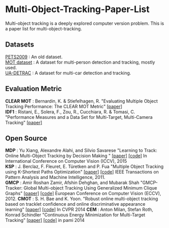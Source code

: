 # Multi-Object-Tracking-Paper-List
Multi-object tracking is a deeply explored computer version problem. This is a paper list for multi-object-tracking.
## Datasets
[PETS2009](http://www.cvg.reading.ac.uk/PETS2009/a.html) : An old dataset.<br>
[MOT dataset](https://motchallenge.net/) : A dataset for multi-person detection and tracking, mostly used.<br>
[UA-DETRAC](http://detrac-db.rit.albany.edu/) : A dataset for multi-car detection and tracking. <br>
## Evaluation Metric
**CLEAR MOT** : Bernardin, K. & Stiefelhagen, R. "Evaluating Multiple Object Tracking Performance: The CLEAR MOT Metric" [[paper]](https://cvhci.anthropomatik.kit.edu/images/stories/msmmi/papers/eurasip2008.pdf)<br>
**IDF1** : Ristani, E., Solera, F., Zou, R., Cucchiara, R. & Tomasi, C. "Performance Measures and a Data Set for Multi-Target, Multi-Camera Tracking" [[paper]](https://users.cs.duke.edu/~ristani/bmtt2016/ristani2016MTMC.pdf)<br>
## Open Source
**MDP** : Yu Xiang, Alexandre Alahi, and Silvio Savarese "Learning to Track: Online Multi-Object Tracking by Decision Making
" [[paper]](http://openaccess.thecvf.com/content_iccv_2015/papers/Xiang_Learning_to_Track_ICCV_2015_paper.pdf) [[code]](http://cvgl.stanford.edu/projects/MDP_tracking/) In International Conference on Computer Vision (ICCV), 2015 <br>
**KSP** : J. Berclaz, F. Fleuret, E. Türetken and P. Fua "Multiple Object Tracking using K-Shortest Paths Optimization" [[paper]](https://cvlab.epfl.ch/files/content/sites/cvlab2/files/publications/publications/2011/BerclazFTF11.pdf) [[code]](https://cvlab.epfl.ch/software/ksp)  IEEE Transactions on Pattern Analysis and Machine Intelligence, 2011.<br>
**GMCP** : Amir Roshan Zamir, Afshin Dehghan, and Mubarak Shah "GMCP-Tracker: Global Multi-object Tracking Using Generalized Minimum Clique Graphs" [[paper]](http://crcv.ucf.edu/papers/eccv2012/GMCP-Tracker_ECCV12.pdf) [[code]](http://crcv.ucf.edu/projects/GMCP-Tracker/) European Conference on Computer Vision (ECCV), 2012.
**CMOT** : S. H. Bae and K. Yoon. "Robust online multi-object tracking based on tracklet confidence and online discriminative appearance learning" [[paper]]() [[code]](https://cvl.gist.ac.kr/project/cmot.html) In CVPR 2014 
**CEM** : Anton Milan, Stefan Roth, Konrad Schindler "Continuous Energy Minimization for Multi-Target Tracking" [[paper]](http://www.milanton.de/files/pami2014/pami2014-anton.pdf) [[code]](http://www.milanton.de/contracking/) in pami 2014



